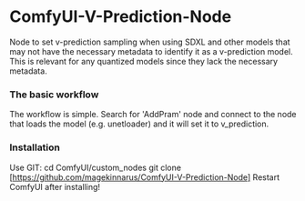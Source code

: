 # ComfyUI-V-Prediction-Node
Node to set v-prediction sampling when using SDXL and other models that may not have the necessary metadata to identify it as a v-prediction model.
This is relevant for any quantized models since they lack the necessary metadata.

### The basic workflow
The workflow is simple. Search for 'AddPram' node and connect to the node that loads the model (e.g. unetloader) and it will set it to v_prediction.

### Installation
Use GIT:
cd ComfyUI/custom_nodes
git clone [https://github.com/magekinnarus/ComfyUI-V-Prediction-Node]
Restart ComfyUI after installing!
